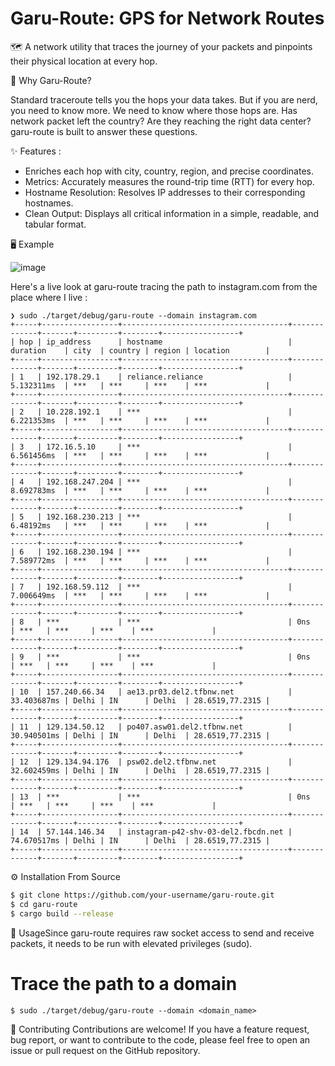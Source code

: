 # Garu-Route: GPS for Network Routes

🗺️ A network utility that traces the journey of your packets and pinpoints their physical location at every hop.

🚀 Why Garu-Route?

Standard traceroute tells you the hops your data takes. But if you are nerd, you need to know more. 
We need to know where those hops are. Has network packet left the country? Are they reaching the right data center? 
garu-route is built to answer these questions. 

✨ Features : 

* Enriches each hop with city, country, region, and precise coordinates.
* Metrics: Accurately measures the round-trip time (RTT) for every hop.
* Hostname Resolution: Resolves IP addresses to their corresponding hostnames.
* Clean Output: Displays all critical information in a simple, readable, and tabular format.

🖥️ Example

![image](https://i.giphy.com/2uIlaHVsql55CLP3as.webp)

Here's a live look at garu-route tracing the path to instagram.com from the place where I live :
```
❯ sudo ./target/debug/garu-route --domain instagram.com  
+-----+-----------------+-------------------------------------+-------------+-------+---------+--------+-----------------+
| hop | ip_address      | hostname                            | duration    | city  | country | region | location        |
+-----+-----------------+-------------------------------------+-------------+-------+---------+--------+-----------------+
| 1   | 192.178.29.1    | reliance.reliance                   | 5.132311ms  | ***   | ***     | ***    | ***             |
+-----+-----------------+-------------------------------------+-------------+-------+---------+--------+-----------------+
| 2   | 10.228.192.1    | ***                                 | 6.221353ms  | ***   | ***     | ***    | ***             |
+-----+-----------------+-------------------------------------+-------------+-------+---------+--------+-----------------+
| 3   | 172.16.5.10     | ***                                 | 6.561456ms  | ***   | ***     | ***    | ***             |
+-----+-----------------+-------------------------------------+-------------+-------+---------+--------+-----------------+
| 4   | 192.168.247.204 | ***                                 | 8.692783ms  | ***   | ***     | ***    | ***             |
+-----+-----------------+-------------------------------------+-------------+-------+---------+--------+-----------------+
| 5   | 192.168.230.213 | ***                                 | 6.48192ms   | ***   | ***     | ***    | ***             |
+-----+-----------------+-------------------------------------+-------------+-------+---------+--------+-----------------+
| 6   | 192.168.230.194 | ***                                 | 7.589772ms  | ***   | ***     | ***    | ***             |
+-----+-----------------+-------------------------------------+-------------+-------+---------+--------+-----------------+
| 7   | 192.168.59.112  | ***                                 | 7.006649ms  | ***   | ***     | ***    | ***             |
+-----+-----------------+-------------------------------------+-------------+-------+---------+--------+-----------------+
| 8   | ***             | ***                                 | 0ns         | ***   | ***     | ***    | ***             |
+-----+-----------------+-------------------------------------+-------------+-------+---------+--------+-----------------+
| 9   | ***             | ***                                 | 0ns         | ***   | ***     | ***    | ***             |
+-----+-----------------+-------------------------------------+-------------+-------+---------+--------+-----------------+
| 10  | 157.240.66.34   | ae13.pr03.del2.tfbnw.net            | 33.403687ms | Delhi | IN      | Delhi  | 28.6519,77.2315 |
+-----+-----------------+-------------------------------------+-------------+-------+---------+--------+-----------------+
| 11  | 129.134.50.12   | po407.asw01.del2.tfbnw.net          | 30.940501ms | Delhi | IN      | Delhi  | 28.6519,77.2315 |
+-----+-----------------+-------------------------------------+-------------+-------+---------+--------+-----------------+
| 12  | 129.134.94.176  | psw02.del2.tfbnw.net                | 32.602459ms | Delhi | IN      | Delhi  | 28.6519,77.2315 |
+-----+-----------------+-------------------------------------+-------------+-------+---------+--------+-----------------+
| 13  | ***             | ***                                 | 0ns         | ***   | ***     | ***    | ***             |
+-----+-----------------+-------------------------------------+-------------+-------+---------+--------+-----------------+
| 14  | 57.144.146.34   | instagram-p42-shv-03-del2.fbcdn.net | 74.670517ms | Delhi | IN      | Delhi  | 28.6519,77.2315 |
+-----+-----------------+-------------------------------------+-------------+-------+---------+--------+-----------------+
```

⚙️ Installation
From Source
```bash
$ git clone https://github.com/your-username/garu-route.git
$ cd garu-route
$ cargo build --release
```

🏃 UsageSince garu-route requires raw socket access to send and receive packets, it needs to be run with elevated privileges (sudo).
# Trace the path to a domain
```
$ sudo ./target/debug/garu-route --domain <domain_name>
```

🤝 Contributing
Contributions are welcome! If you have a feature request, bug report, or want to contribute to the code, please feel free to open an issue or pull request on the GitHub repository.
